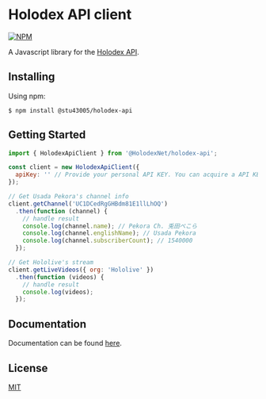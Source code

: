 # Holodex API client
[![NPM](https://nodeico.herokuapp.com/@stu43005/holodex-api.svg)](https://npmjs.com/package/@stu43005/holodex-api)

A Javascript library for the [Holodex API](https://holodex.stoplight.io/).

## Installing

Using npm:

```
$ npm install @stu43005/holodex-api
```

## Getting Started

```js
import { HolodexApiClient } from '@HolodexNet/holodex-api';

const client = new HolodexApiClient({
  apiKey: '' // Provide your personal API KEY. You can acquire a API KEY via the Account Settings page.
});

// Get Usada Pekora's channel info
client.getChannel('UC1DCedRgGHBdm81E1llLhOQ')
  .then(function (channel) {
    // handle result
    console.log(channel.name); // Pekora Ch. 兎田ぺこら
    console.log(channel.englishName); // Usada Pekora
    console.log(channel.subscriberCount); // 1540000
  });

// Get Hololive's stream
client.getLiveVideos({ org: 'Hololive' })
  .then(function (videos) {
    // handle result
    console.log(videos);
  });
```

## Documentation

Documentation can be found [here](https://holodexnet.github.io/holodex-api/).

## License

[MIT](./LICENSE)
